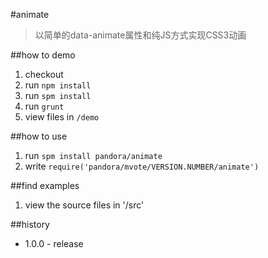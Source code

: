 #animate


 > 以简单的data-animate属性和纯JS方式实现CSS3动画

##how to demo

1. checkout
1. run `npm install`
1. run `spm install`
1. run `grunt`
1. view files in `/demo`

##how to use

1. run `spm install pandora/animate`
1. write `require('pandora/mvote/VERSION.NUMBER/animate')`

##find examples

1. view the source files in '/src'

##history

- 1.0.0 - release
